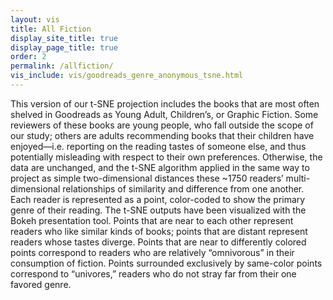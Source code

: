 ```yaml
--- 
layout: vis
title: All Fiction 
display_site_title: true
display_page_title: true
order: 2
permalink: /allfiction/
vis_include: vis/goodreads_genre_anonymous_tsne.html
---
```


This version of our t-SNE projection includes the books that are most often
shelved in Goodreads as Young Adult, Children’s, or Graphic Fiction.  Some
reviewers of these books are young people, who fall outside the scope of our
study; others are adults recommending books that their children have
enjoyed—i.e. reporting on the reading tastes of someone else, and thus
potentially misleading with respect to their own preferences.  Otherwise, the
data are unchanged, and the t-SNE algorithm applied in the same way to project
as simple two-dimensional distances these ~1750 readers’ multi-dimensional
relationships of similarity and difference from one another.  Each reader is
represented as a point, color-coded to show the primary genre of their reading.
The t-SNE outputs have been visualized with the Bokeh presentation tool.
Points that are near to each other represent readers who like similar kinds of
books; points that are distant represent readers whose tastes diverge.  Points
that are near to differently colored points correspond to readers who are
relatively “omnivorous” in their consumption of fiction.  Points surrounded
exclusively by same-color points correspond to “univores,” readers who do not
stray far from their one favored genre.
